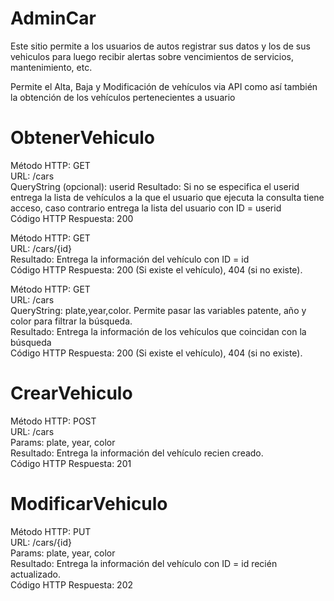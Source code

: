 # AdminCar

Este sitio permite a los usuarios de autos registrar sus datos y los de sus vehiculos para luego recibir alertas sobre vencimientos de servicios, mantenimiento, etc.

Permite el Alta, Baja y Modificación de vehículos via API como así también la obtención de los vehículos pertenecientes a usuario

# ObtenerVehiculo

Método HTTP: GET\
URL: /cars\
QueryString (opcional): userid 
Resultado: Si no se especifica el userid entrega la lista de vehículos a la que el usuario que ejecuta la consulta tiene acceso, caso contrario entrega la lista del usuario con ID = userid\
Código HTTP Respuesta: 200


Método HTTP: GET\
URL: /cars/{id}\
Resultado: Entrega la información del vehículo con ID = id\
Código HTTP Respuesta: 200 (Si existe el vehículo), 404 (si no existe).


Método HTTP: GET\
URL: /cars\
QueryString: plate,year,color. Permite pasar las variables patente, año y color para filtrar la búsqueda.\
Resultado: Entrega la información de los vehículos que coincidan con la búsqueda\
Código HTTP Respuesta: 200 (Si existe el vehículo), 404 (si no existe).


# CrearVehiculo

Método HTTP: POST\
URL: /cars\
Params: plate, year, color\
Resultado: Entrega la información del vehículo recien creado.\
Código HTTP Respuesta: 201


# ModificarVehiculo

Método HTTP: PUT\
URL: /cars/{id}\
Params: plate, year, color\
Resultado: Entrega la información del vehículo con ID = id recién actualizado.\
Código HTTP Respuesta: 202

